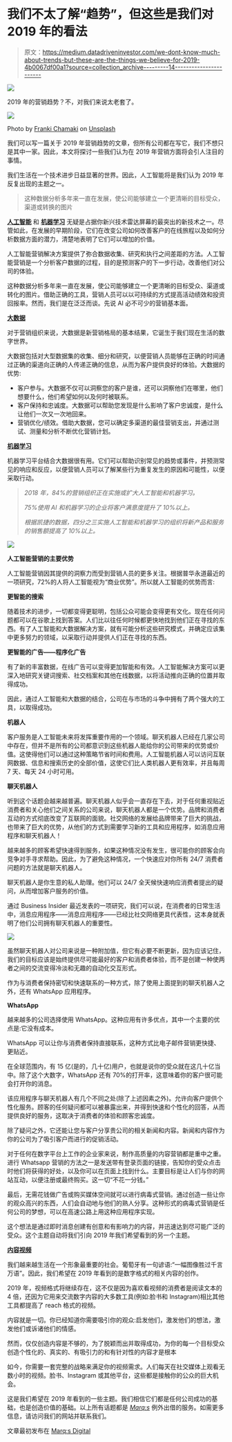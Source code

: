 # 我们不太了解“趋势”，但这些是我们对 2019 年的看法

> 原文：<https://medium.datadriveninvestor.com/we-dont-know-much-about-trends-but-these-are-the-things-we-believe-for-2019-4b0067df00a1?source=collection_archive---------14----------------------->

[![](img/af4a44963d913f749ed5b41aa15e4237.png)](http://www.track.datadriveninvestor.com/1B9E)

2019 年的营销趋势？不，对我们来说太老套了。

![](img/c5547974de94ec21ced3537053c62238.png)

Photo by [Franki Chamaki](https://unsplash.com/@franki?utm_source=medium&utm_medium=referral) on [Unsplash](https://unsplash.com?utm_source=medium&utm_medium=referral)

我们可以写一篇关于 2019 年营销趋势的文章，但所有公司都在写它，我们不想只是其中一家。因此，本文将探讨一些我们认为在 2019 年营销方面将会引人注目的事情。

我们生活在一个技术进步日益显著的世界。因此，人工智能将是我们认为 2019 年反复出现的主题之一。

> 这种数据分析多年来一直在发展，使公司能够建立一个更清晰的目标受众，渠道或转换的图片

[**人工智能**](https://www.cio.com/article/3302739/marketing-industry/how-ai-is-reshaping-marketing.html) 和 [**机器学习**](https://www.forbes.com/sites/louiscolumbus/2018/02/25/10-ways-machine-learning-is-revolutionizing-marketing/#478156015bb6) 无疑是占据你新兴技术雷达屏幕的最突出的新技术之一。尽管如此，在发展的早期阶段，它们在改变公司如何改善客户的在线旅程以及如何分析数据方面的潜力，清楚地表明了它们可以增加的价值。

人工智能营销解决方案提供了弥合数据收集、研究和执行之间差距的方法。人工智能营销是一个分析客户数据的过程，目的是预测客户的下一步行动，改善他们对公司的体验。

这种数据分析多年来一直在发展，使公司能够建立一个更清晰的目标受众、渠道或转化的图片。借助正确的工具，营销人员可以以可持续的方式提高活动绩效和投资回报率。然而，我们是在泛泛而谈。先说 AI 必不可少的营销基本面。

[**大数据**](http://analytics-magazine.org/big-data-in-marketing-analytics/)

对于营销组织来说，大数据是新营销格局的基本结果，它诞生于我们现在生活的数字世界。

大数据包括对大型数据集的收集、细分和研究，以便营销人员能够在正确的时间通过正确的渠道向正确的人传递正确的信息，从而为客户提供良好的体验。大数据的优势:

*   客户参与。大数据不仅可以洞察您的客户是谁，还可以洞察他们在哪里，他们想要什么，他们希望如何以及何时被联系。
*   客户保持和忠诚度。大数据可以帮助您发现是什么影响了客户忠诚度，是什么让他们一次又一次地回来。
*   营销优化/绩效。借助大数据，您可以确定多渠道的最佳营销支出，并通过测试、测量和分析不断优化营销计划。

[**机器学习**](https://www.forbes.com/sites/louiscolumbus/2018/02/25/10-ways-machine-learning-is-revolutionizing-marketing/#478156015bb6)

机器学习平台结合大数据很有用。它们可以帮助识别常见的趋势或事件，并预测常见的响应和反应，以便营销人员可以了解某些行为重复发生的原因和可能性，以便采取行动。

> *2018 年，84%的营销组织正在实施或扩大人工智能和机器学习。*
> 
> *75%使用 AI 和机器学习的企业将客户满意度提升了 10%以上。*
> 
> *根据凯捷的数据，四分之三实施人工智能和机器学习的组织将新产品和服务的销售额提高了 10%以上。*

![](img/bd7f0292912115211638ae469cbdf71a.png)

**人工智能营销的主要优势**

人工智能营销因其提供的洞察力而受到营销人员的更多关注。根据普华永道最近的一项研究，72%的人将人工智能视为“商业优势”。所以就人工智能的优势而言:

**更智能的搜索**

随着技术的进步，一切都变得更聪明，包括公众可能会变得更有文化。现在任何问题都可以在谷歌上找到答案。人们比以往任何时候都更快地找到他们正在寻找的东西。有了人工智能和大数据解决方案，就有可能分析这些研究模式，并确定应该集中更多努力的领域，以采取行动并提供人们正在寻找的东西。

**更智能的广告——程序化广告**

有了新的丰富数据，在线广告可以变得更加智能和有效。人工智能解决方案可以更深入地研究关键词搜索、社交档案和其他在线数据，以将活动推向正确的位置并取得成功。

因此，通过人工智能和大数据的结合，公司在与市场的斗争中拥有了两个强大的工具，以取得成功。

**机器人**

客户服务是人工智能未来将发挥重要作用的一个领域。聊天机器人已经在几家公司中存在，但并不是所有的公司都意识到这些机器人能给你的公司带来的优势或价值。这使得他们可以通过这种策略节省时间和费用。人工智能机器人可以访问互联网数据、信息和搜索历史的全部价值，这使它们比人类机器人更有效率，并且每周 7 天、每天 24 小时可用。

**聊天机器人**

听到这个话题会越来越普遍。聊天机器人似乎会一直存在下去，对于任何重视贴近消费者和关心他们之间关系的公司来说，聊天机器人都是一个优势。品牌和消费者互动的方式彻底改变了互联网的面貌。社交网络的发展给品牌带来了巨大的挑战，也带来了巨大的优势，从他们的方式到需要学习新的工具和应用程序，如消息应用程序和聊天机器人！

越来越多的顾客希望快速得到服务，如果这种情况没有发生，很可能你的顾客会向竞争对手寻求帮助。因此，为了避免这种情况，一个快速应对你所有 24/7 消费者问题的方法就是聊天机器人。

聊天机器人是你生意的私人助理。他们可以 24/7 全天候快速响应消费者提出的疑问，从而增加客户服务的价值。

通过 Business Insider 最近发表的一项研究，我们可以说，在消费者的日常生活中，消息应用程序——消息应用程序——已经比社交网络更具代表性，这本身就表明了他们公司拥有聊天机器人的重要性。

![](img/63c11fe03dbbfd278fb8d24f710a8ac9.png)

虽然聊天机器人对公司来说是一种附加值，但它有必要不断更新，因为应该记住，我们的目标应该是始终提供尽可能最好的客户和消费者体验，而不是创建一种使两者之间的交流变得冷淡和无趣的自动化交互形式。

作为与消费者保持密切和快速联系的一种方式，除了使用上面提到的聊天机器人之外，还有 WhatsApp 应用程序。

**WhatsApp**

越来越多的公司选择使用 WhatsApp。这种应用有许多优点，其中一个主要的优点是:它没有成本。

WhatsApp 可以让你与消费者保持直接联系，这种方式比电子邮件营销更快捷、更贴近。

在全球范围内，有 15 亿(是的，几十亿)用户，也就是说你的受众就在这几十亿当中。除了这个大数字，WhatsApp 还有 70%的打开率，这意味着你的客户很可能会打开你的消息。

该应用程序与聊天机器人有几个不同之处(除了上述因素之外)。允许向客户提供个性化服务。顾客的任何疑问都可以被暴露出来，并得到快速和个性化的回答，从而提供良好的服务，这取决于消费者的体验和顾客忠诚度。

除了疑问之外，它还能让您与客户分享贵公司的相关新闻和内容。新闻和内容作为你的公司为了吸引客户而进行的促销活动。

对于任何在数字平台上工作的企业家来说，制作高质量的内容营销都是重中之重。进行 Whatsapp 营销的方法之一是发送带有登录页面的链接，告知你的受众点击时他们将获得的好处，以及你可以在页面上找到什么。主要目标是让人们与你的网站互动，以便注册或最终购买。这一切“不花一分钱。”

最后，无需花钱做广告或购买媒体空间就可以进行病毒式营销。通过创造一些让你的观众高兴的东西，人们会自动地与他们的熟人分享。这种形式的病毒式营销是任何公司的梦想，可以在高速公路上用这种应用程序实现。

这个想法是通过即时消息创建有创意和有影响力的内容，并迅速达到尽可能广泛的受众。这个主题自动将我们引向 2019 年我们希望看到的另一个主题。

[**内容视频**](https://contentmarketinginstitute.com/what-is-content-marketing/)

我们越来越生活在一个形象最重要的社会。葡萄牙有一句谚语:“一幅图像胜过千言万语”。因此，我们希望在 2019 年看到的是数字格式的相关内容的创作。

2019 年，视频格式将继续存在，这不仅是因为喜欢看视频的消费者是阅读文本的 4 倍，还因为它用来交流数字内容的大多数工具(例如:脸书和 Instagram)相比其他工具都提高了 reach 格式的视频。

内容就是一切。你已经知道你需要吸引你的观众:启发他们，激发他们的想法，激发他们或诉诸他们的情感。

然而，仅仅创造内容是不够的，为了脱颖而出并取得成功，为你的每一个目标受众创造个性化的、真实的、有吸引力的和有针对性的内容才是根本

如今，你需要一套完整的战略来满足你的视频需求。人们每天在社交媒体上观看无数小时的视频。脸书、Instagram 或其他平台，这些都是接触你的公众的巨大机会。

这是我们希望在 2019 年看到的一些主题。我们相信它们都是任何公司成功的基础，也是创造价值的基础。以上所有话题都是 [*Marq:s*](https://marques-digital.com/) 例外出借的服务。如需更多信息，请访问我们的网站并联系我们。

文章最初发布在 [Marq:s Digital](http://www.marques-digital.com)